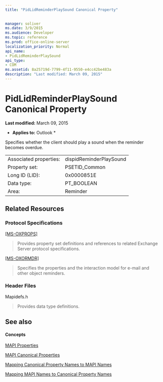 ```yaml
---
title: "PidLidReminderPlaySound Canonical Property"
 
 
manager: soliver
ms.date: 3/9/2015
ms.audience: Developer
ms.topic: reference
ms.prod: office-online-server
localization_priority: Normal
api_name:
- PidLidReminderPlaySound
api_type:
- COM
ms.assetid: 8a25719d-7799-4f11-9550-e4cc42be483a
description: "Last modified: March 09, 2015"
---
```


# PidLidReminderPlaySound Canonical Property

 **Last modified:** March 09, 2015 
  
 * **Applies to:** Outlook * 
  
Specifies whether the client should play a sound when the reminder becomes overdue.
  
|||
|:-----|:-----|
|Associated properties:  <br/> |dispidReminderPlaySound  <br/> |
|Property set:  <br/> |PSETID_Common  <br/> |
|Long ID (LID):  <br/> |0x0000851E  <br/> |
|Data type:  <br/> |PT_BOOLEAN  <br/> |
|Area:  <br/> |Reminder  <br/> |
   
## Related Resources

### Protocol Specifications

[[MS-OXPROPS]](http://msdn.microsoft.com/library/f6ab1613-aefe-447d-a49c-18217230b148%28Office.15%29.aspx)
  
> Provides property set definitions and references to related Exchange Server protocol specifications.
    
[[MS-OXORMDR]](http://msdn.microsoft.com/library/5454ebcc-e5d1-4da8-a598-d393b101caab%28Office.15%29.aspx)
  
> Specifies the properties and the interaction model for e-mail and other object reminders.
    
### Header Files

Mapidefs.h
  
> Provides data type definitions.
    
## See also

#### Concepts

[MAPI Properties](mapi-properties.md)
  
[MAPI Canonical Properties](mapi-canonical-properties.md)
  
[Mapping Canonical Property Names to MAPI Names](mapping-canonical-property-names-to-mapi-names.md)
  
[Mapping MAPI Names to Canonical Property Names](mapping-mapi-names-to-canonical-property-names.md)

